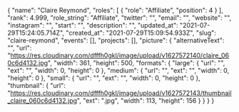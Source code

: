 {
 "name": "Claire Reymond",
 "roles": [
  {
   "role": "Affiliate",
   "position": 4
  }
 ],
 "rank": 4.999,
 "role_string": "Affiliate",
 "twitter": "",
 "email": "",
 "website": "",
 "instagram": "",
 "start": "",
 "description": "",
 "updated_at": "2021-07-29T15:24:05.714Z",
 "created_at": "2021-07-29T15:09:54.933Z",
 "slug": "claire-reymond",
 "events": [],
 "projects": [],
 "picture": {
  "alternativeText": "",
  "url": "https://res.cloudinary.com/dfffh0gkl/image/upload/v1627572140/claire_060c6d4132.jpg",
  "width": 361,
  "height": 500,
  "formats": {
   "large": {
    "url": "",
    "ext": "",
    "width": 0,
    "height": 0
   },
   "medium": {
    "url": "",
    "ext": "",
    "width": 0,
    "height": 0
   },
   "small": {
    "url": "",
    "ext": "",
    "width": 0,
    "height": 0
   },
   "thumbnail": {
    "url": "https://res.cloudinary.com/dfffh0gkl/image/upload/v1627572143/thumbnail_claire_060c6d4132.jpg",
    "ext": ".jpg",
    "width": 113,
    "height": 156
   }
  }
 }
}